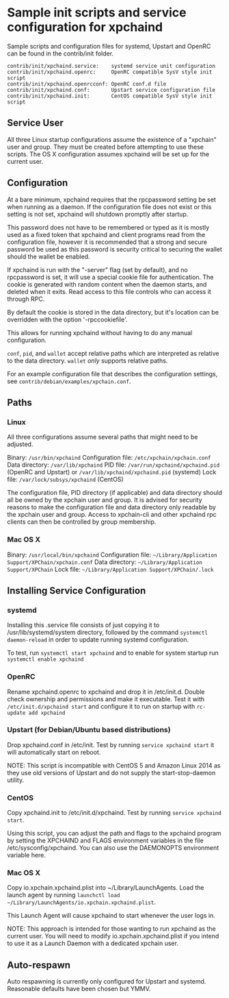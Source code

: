 Sample init scripts and service configuration for xpchaind
==========================================================

Sample scripts and configuration files for systemd, Upstart and OpenRC
can be found in the contrib/init folder.

    contrib/init/xpchaind.service:    systemd service unit configuration
    contrib/init/xpchaind.openrc:     OpenRC compatible SysV style init script
    contrib/init/xpchaind.openrcconf: OpenRC conf.d file
    contrib/init/xpchaind.conf:       Upstart service configuration file
    contrib/init/xpchaind.init:       CentOS compatible SysV style init script

Service User
---------------------------------

All three Linux startup configurations assume the existence of a "xpchain" user
and group.  They must be created before attempting to use these scripts.
The OS X configuration assumes xpchaind will be set up for the current user.

Configuration
---------------------------------

At a bare minimum, xpchaind requires that the rpcpassword setting be set
when running as a daemon.  If the configuration file does not exist or this
setting is not set, xpchaind will shutdown promptly after startup.

This password does not have to be remembered or typed as it is mostly used
as a fixed token that xpchaind and client programs read from the configuration
file, however it is recommended that a strong and secure password be used
as this password is security critical to securing the wallet should the
wallet be enabled.

If xpchaind is run with the "-server" flag (set by default), and no rpcpassword is set,
it will use a special cookie file for authentication. The cookie is generated with random
content when the daemon starts, and deleted when it exits. Read access to this file
controls who can access it through RPC.

By default the cookie is stored in the data directory, but it's location can be overridden
with the option '-rpccookiefile'.

This allows for running xpchaind without having to do any manual configuration.

`conf`, `pid`, and `wallet` accept relative paths which are interpreted as
relative to the data directory. `wallet` *only* supports relative paths.

For an example configuration file that describes the configuration settings,
see `contrib/debian/examples/xpchain.conf`.

Paths
---------------------------------

### Linux

All three configurations assume several paths that might need to be adjusted.

Binary:              `/usr/bin/xpchaind`
Configuration file:  `/etc/xpchain/xpchain.conf`
Data directory:      `/var/lib/xpchaind`
PID file:            `/var/run/xpchaind/xpchaind.pid` (OpenRC and Upstart) or `/var/lib/xpchaind/xpchaind.pid` (systemd)
Lock file:           `/var/lock/subsys/xpchaind` (CentOS)

The configuration file, PID directory (if applicable) and data directory
should all be owned by the xpchain user and group.  It is advised for security
reasons to make the configuration file and data directory only readable by the
xpchain user and group.  Access to xpchain-cli and other xpchaind rpc clients
can then be controlled by group membership.

### Mac OS X

Binary:              `/usr/local/bin/xpchaind`
Configuration file:  `~/Library/Application Support/XPChain/xpchain.conf`
Data directory:      `~/Library/Application Support/XPChain`
Lock file:           `~/Library/Application Support/XPChain/.lock`

Installing Service Configuration
-----------------------------------

### systemd

Installing this .service file consists of just copying it to
/usr/lib/systemd/system directory, followed by the command
`systemctl daemon-reload` in order to update running systemd configuration.

To test, run `systemctl start xpchaind` and to enable for system startup run
`systemctl enable xpchaind`

### OpenRC

Rename xpchaind.openrc to xpchaind and drop it in /etc/init.d.  Double
check ownership and permissions and make it executable.  Test it with
`/etc/init.d/xpchaind start` and configure it to run on startup with
`rc-update add xpchaind`

### Upstart (for Debian/Ubuntu based distributions)

Drop xpchaind.conf in /etc/init.  Test by running `service xpchaind start`
it will automatically start on reboot.

NOTE: This script is incompatible with CentOS 5 and Amazon Linux 2014 as they
use old versions of Upstart and do not supply the start-stop-daemon utility.

### CentOS

Copy xpchaind.init to /etc/init.d/xpchaind. Test by running `service xpchaind start`.

Using this script, you can adjust the path and flags to the xpchaind program by
setting the XPCHAIND and FLAGS environment variables in the file
/etc/sysconfig/xpchaind. You can also use the DAEMONOPTS environment variable here.

### Mac OS X

Copy io.xpchain.xpchaind.plist into ~/Library/LaunchAgents. Load the launch agent by
running `launchctl load ~/Library/LaunchAgents/io.xpchain.xpchaind.plist`.

This Launch Agent will cause xpchaind to start whenever the user logs in.

NOTE: This approach is intended for those wanting to run xpchaind as the current user.
You will need to modify io.xpchain.xpchaind.plist if you intend to use it as a
Launch Daemon with a dedicated xpchain user.

Auto-respawn
-----------------------------------

Auto respawning is currently only configured for Upstart and systemd.
Reasonable defaults have been chosen but YMMV.
